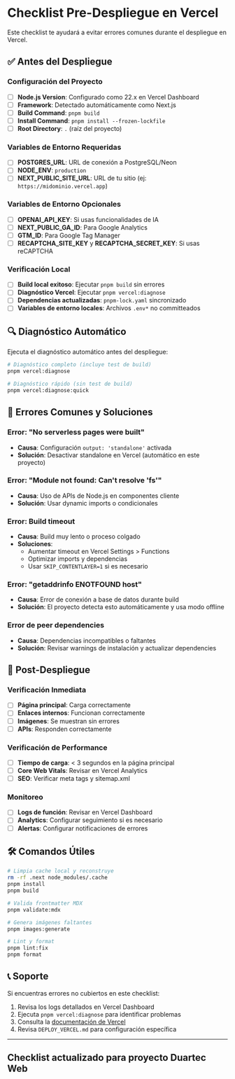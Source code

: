 # Checklist Pre-Despliegue en Vercel

Este checklist te ayudará a evitar errores comunes durante el despliegue en Vercel.

## ✅ Antes del Despliegue

### Configuración del Proyecto

- [ ] **Node.js Version**: Configurado como 22.x en Vercel Dashboard
- [ ] **Framework**: Detectado automáticamente como Next.js
- [ ] **Build Command**: `pnpm build`
- [ ] **Install Command**: `pnpm install --frozen-lockfile`
- [ ] **Root Directory**: `.` (raíz del proyecto)

### Variables de Entorno Requeridas

- [ ] **POSTGRES_URL**: URL de conexión a PostgreSQL/Neon
- [ ] **NODE_ENV**: `production`
- [ ] **NEXT_PUBLIC_SITE_URL**: URL de tu sitio (ej: `https://midominio.vercel.app`)

### Variables de Entorno Opcionales

- [ ] **OPENAI_API_KEY**: Si usas funcionalidades de IA
- [ ] **NEXT_PUBLIC_GA_ID**: Para Google Analytics
- [ ] **GTM_ID**: Para Google Tag Manager
- [ ] **RECAPTCHA_SITE_KEY** y **RECAPTCHA_SECRET_KEY**: Si usas reCAPTCHA

### Verificación Local

- [ ] **Build local exitoso**: Ejecutar `pnpm build` sin errores
- [ ] **Diagnóstico Vercel**: Ejecutar `pnpm vercel:diagnose`
- [ ] **Dependencias actualizadas**: `pnpm-lock.yaml` sincronizado
- [ ] **Variables de entorno locales**: Archivos `.env*` no committeados

## 🔍 Diagnóstico Automático

Ejecuta el diagnóstico automático antes del despliegue:

```bash
# Diagnóstico completo (incluye test de build)
pnpm vercel:diagnose

# Diagnóstico rápido (sin test de build)
pnpm vercel:diagnose:quick
```

## 🚨 Errores Comunes y Soluciones

### Error: "No serverless pages were built"

- **Causa**: Configuración `output: 'standalone'` activada
- **Solución**: Desactivar standalone en Vercel (automático en este proyecto)

### Error: "Module not found: Can't resolve 'fs'"

- **Causa**: Uso de APIs de Node.js en componentes cliente
- **Solución**: Usar dynamic imports o condicionales

### Error: Build timeout

- **Causa**: Build muy lento o proceso colgado
- **Soluciones**:
  - Aumentar timeout en Vercel Settings > Functions
  - Optimizar imports y dependencias
  - Usar `SKIP_CONTENTLAYER=1` si es necesario

### Error: "getaddrinfo ENOTFOUND host"

- **Causa**: Error de conexión a base de datos durante build
- **Solución**: El proyecto detecta esto automáticamente y usa modo offline

### Error de peer dependencies

- **Causa**: Dependencias incompatibles o faltantes
- **Solución**: Revisar warnings de instalación y actualizar dependencies

## 📝 Post-Despliegue

### Verificación Inmediata

- [ ] **Página principal**: Carga correctamente
- [ ] **Enlaces internos**: Funcionan correctamente
- [ ] **Imágenes**: Se muestran sin errores
- [ ] **APIs**: Responden correctamente

### Verificación de Performance

- [ ] **Tiempo de carga**: < 3 segundos en la página principal
- [ ] **Core Web Vitals**: Revisar en Vercel Analytics
- [ ] **SEO**: Verificar meta tags y sitemap.xml

### Monitoreo

- [ ] **Logs de función**: Revisar en Vercel Dashboard
- [ ] **Analytics**: Configurar seguimiento si es necesario
- [ ] **Alertas**: Configurar notificaciones de errores

## 🛠️ Comandos Útiles

```bash
# Limpia cache local y reconstruye
rm -rf .next node_modules/.cache
pnpm install
pnpm build

# Valida frontmatter MDX
pnpm validate:mdx

# Genera imágenes faltantes
pnpm images:generate

# Lint y format
pnpm lint:fix
pnpm format
```

## 📞 Soporte

Si encuentras errores no cubiertos en este checklist:

1. Revisa los logs detallados en Vercel Dashboard
2. Ejecuta `pnpm vercel:diagnose` para identificar problemas
3. Consulta la [documentación de Vercel](https://vercel.com/docs)
4. Revisa `DEPLOY_VERCEL.md` para configuración específica

---

## Checklist actualizado para proyecto Duartec Web

